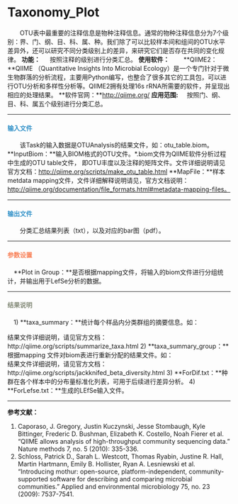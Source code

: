 # Taxonomy_Plot 
　　OTU表中最重要的注释信息是物种注释信息。通常的物种注释信息分为7个级别：界、门、纲、目、科、属、种。我们除了可以比较样本间和组间的OTU水平差异外，还可以研究不同分类级别上的差异，来研究它们是否存在共同的变化规律。
**功能：**
　		按照注释的级别进行分类汇总。
 **使用软件：**
　　**QIIME2：**QIIME （Quantitative Insights Into Microbial Ecology）是一个专门针对于微生物群落的分析流程，主要用Python编写，也整合了很多其它的工具包，可以进行OTU分析和多样性分析等。QIIME2拥有处理16s rRNA所需要的软件，并呈现出相应的处理结果。
**软件官网：**http://qiime.org/
**应用范围:**
&nbsp;&nbsp;&nbsp;&nbsp;按照门、纲、目、科、属五个级别进行分类汇总。


***
#### **<i class="glyphicon glyphicon-log-in" aria-hidden="true" style="color:#3090C7"></i><span style="color:#3090C7"> 输入文件**
　　该Task的输入数据是OTUAnalysis的结果文件，如：otu_table.biom。
**InputBiom：**输入BIOM格式的OTU文件。\*.biom文件为QIIME软件分析过程中生成的OTU table文件， 即OTU丰度以及注释的矩阵文件。文件详细说明请见官方文档：http://qiime.org/scripts/make_otu_table.html
**MapFile：**样本metdata mapping文件，文件详细解释说明请见，官方文档说明：http://qiime.org/documentation/file_formats.html#metadata-mapping-files。
***


#### **<i class="glyphicon glyphicon-log-out" aria-hidden="true" style="color:#3090C7"></i><span style="color:#3090C7"> 输出文件**
　　分类汇总结果列表（txt），以及对应的bar图（pdf）。

***
#### **<i class="fa fa-cog" aria-hidden="true" style="color:#F88158"></i> <span style="color:#F88158">参数设置**
　**Plot in Group：**是否根据mapping文件，将输入的biom文件进行分组统计，并输出用于LefSe分析的数据。
***
#### **<i class="fa fa-file-text" aria-hidden="true" style="color:#848b79"></i><span style="color:#848b79"> 结果说明**
　1)	**taxa_summary：**统计每个样品内分类群组的摘要信息。如：
<div style="text-align:center">
	<img data-src="1.png" width="500px" ></img>
</div>
结果文件详细说明，请见官方文档：http://qiime.org/scripts/summarize_taxa.html
2) **taxa_summary_group：**根据mapping 文件对biom表进行重新分配的结果文件。如：
<div style="text-align:center">
	<img data-src="2.jpg" width="300px" ></img>
</div>
结果文件详细说明，请见官方文档： 
http://qiime.org/scripts/jackknifed_beta_diversity.html
3)	**ForDif.txt：**种群在各个样本中的分布量标准化列表，可用于后续进行差异分析。
4)	**ForLefse.txt：**生成的LEfSe输入文件。

***

**参考文献：**
1.	Caporaso, J. Gregory, Justin Kuczynski, Jesse Stombaugh, Kyle Bittinger, Frederic D. Bushman, Elizabeth K. Costello, Noah Fierer et al. “QIIME allows analysis of high-throughput community sequencing data.” Nature methods 7, no. 5 (2010): 335-336.
2.	Schloss, Patrick D., Sarah L. Westcott, Thomas Ryabin, Justine R. Hall, Martin Hartmann, Emily B. Hollister, Ryan A. Lesniewski et al. “Introducing mothur: open-source, platform-independent, community-supported software for describing and comparing microbial communities.” Applied and environmental microbiology 75, no. 23 (2009): 7537-7541.

